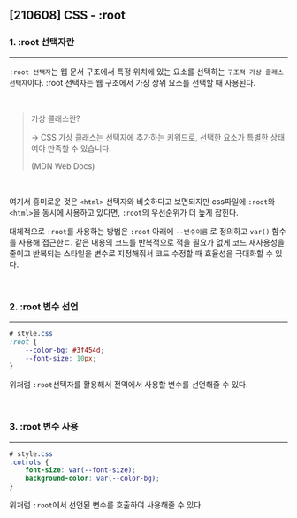 ## [210608] CSS - :root

### 1. :root 선택자란

---

`:root 선택자`는 웹 문서 구조에서 특정 위치에 있는 요소를 선택하는 `구조적 가상 클래스 선택자`이다. :root 선택자는 웹 구조에서 가장 상위 요소를 선택할 때 사용된다.

<br>

> 가상 클래스란?
>
> -> CSS 가상 클래스는 선택자에 추가하는 키워드로, 선택한 요소가 특별한 상태여야 만족할 수 있습니다.
>
> (MDN Web Docs)

<br>

여기서 흥미로운 것은 `<html>` 선택자와 비슷하다고 보면되지만 css파일에 `:root`와 `<html>`을 동시에 사용하고 있다면, `:root`의 우선순위가 더 높게 잡힌다.

대체적으로 `:root`를 사용하는 방법은 `:root` 아래에 `--변수이름` 로 정의하고 `var()` 함수를 사용해 접근한ㄷ. 같은 내용의 코드를 반복적으로 적을 필요가 없게 코드 재사용성을 줄이고 반복되는 스타일을 변수로 지정해줘서 코드 수정할 때 효율성을 극대화할 수 있다.

<br>

### 2. :root 변수 선언

---

```css
# style.css
:root {
    --color-bg: #3f454d;
    --font-size: 10px;
}
```

위처럼 `:root`선택자를 활용해서 전역에서 사용할 변수를 선언해줄 수 있다. 

<br>

### 3. :root 변수 사용

---

```css
# style.css
.cotrols {
    font-size: var(--font-size);
    background-color: var(--color-bg);
}
```

위처럼 `:root`에서 선언된 변수를 호출하여 사용해줄 수 있다. 

<br>
